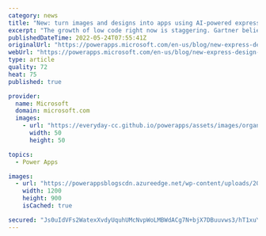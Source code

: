 ```yaml
---
category: news
title: "New: turn images and designs into apps using AI-powered express design"
excerpt: "The growth of low code right now is staggering. Gartner believes that over the next three years 70 percent of new applications inside of companies are going to be developed using low code. "
publishedDateTime: 2022-05-24T07:55:41Z
originalUrl: "https://powerapps.microsoft.com/en-us/blog/new-express-design-in-power-apps-converts-images-and-designs-to-apps-in-seconds/"
webUrl: "https://powerapps.microsoft.com/en-us/blog/new-express-design-in-power-apps-converts-images-and-designs-to-apps-in-seconds/"
type: article
quality: 72
heat: 75
published: true

provider:
  name: Microsoft
  domain: microsoft.com
  images:
    - url: "https://everyday-cc.github.io/powerapps/assets/images/organizations/microsoft.com-50x50.jpg"
      width: 50
      height: 50

topics:
  - Power Apps

images:
  - url: "https://powerappsblogscdn.azureedge.net/wp-content/uploads/2022/05/Untitled.png"
    width: 1200
    height: 900
    isCached: true

secured: "Js0uIdVFs2WatexXvdyUquhUMcNvpWoLMBWdACg7N+bjX7DBuuvws3/hT1xuY8OrazpckryiduFx8VfdoFjByaOIAAeozWSHPM+G4GowuHqYYdgtplFALWQ5xvO1wFBE/fdkGOHBRwcNQmFx+0Wvp1l3Foh58lQZWlsJtn0wjTxSIGIdvLvDIDVpbbezjTXZy2NYk2RZJi/NGTvWfjglu0H3r0O7OqP10dZynhcHyh/J2nIDla52WsKiG4axOv/KUEXCpbhbOHV1BMq67mklskR9XFXI/gbYQ/ptvY0AquPG8NkzbJtsYFB3pA/rVTdr98IbTuJ+qXjZSYhI2h5Zg2vx3gsgOWaq3TuCxPaFnu0=;yihvGiF6lLBCvw1ef4/N9g=="
---
```


